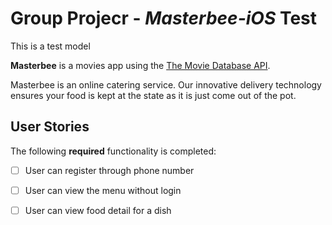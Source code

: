 # Group Projecr - *Masterbee-iOS* Test

This is a test model

**Masterbee** is a movies app using the [The Movie Database API](http://dev-r1.mbee.me/v1/docs/).

Masterbee is an online catering service. Our innovative delivery technology ensures your food is kept at the state as it is just come out of the pot.

## User Stories

The following **required** functionality is completed:
- [ ] User can register through phone number
- [ ] User can view the menu without login
- [ ] User can view food detail for a dish



